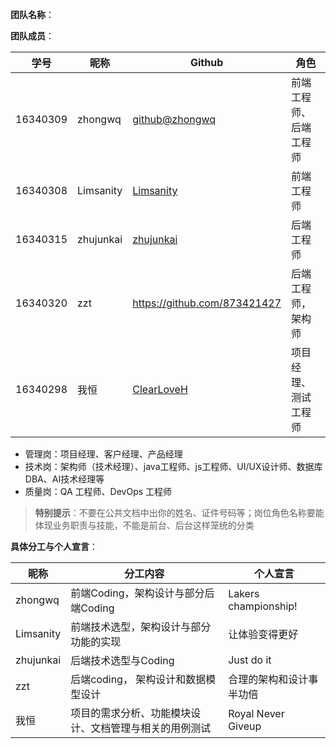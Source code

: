 **团队名称**： 

**团队成员**：

学号|昵称	|Github|	角色
|-|-|-|-|
16340309|zhongwq|[github@zhongwq](https://github.com/zhongwq)|前端工程师、后端工程师
16340308|Limsanity|[Limsanity](https://github.com/Limsanity)|前端工程师
16340315|zhujunkai|[zhujunkai](https://github.com/zhujunkai)|后端工程师
16340320|zzt|https://github.com/873421427|后端工程师，架构师|
16340298|我恒|[ClearLoveH](https://github.com/ClearLoveH)|项目经理、测试工程师

- 管理岗：项目经理、客户经理、产品经理
- 技术岗：架构师（技术经理）、java工程师、js工程师、UI/UX设计师、数据库DBA、AI技术经理等
- 质量岗：QA 工程师、DevOps 工程师

>**特别提示**：不要在公共文档中出你的姓名、证件号码等；岗位角色名称要能体现业务职责与技能，不能是前台、后台这样笼统的分类


**具体分工与个人宣言**：

昵称|分工内容	|个人宣言
|-|-|-|
|zhongwq|前端Coding，架构设计与部分后端Coding|Lakers championship!|
|Limsanity|前端技术选型，架构设计与部分功能的实现|让体验变得更好|
|zhujunkai|后端技术选型与Coding|Just do it
|zzt|后端coding， 架构设计和数据模型设计|合理的架构和设计事半功倍|
我恒|项目的需求分析、功能模块设计、文档管理与相关的用例测试|Royal Never Giveup
